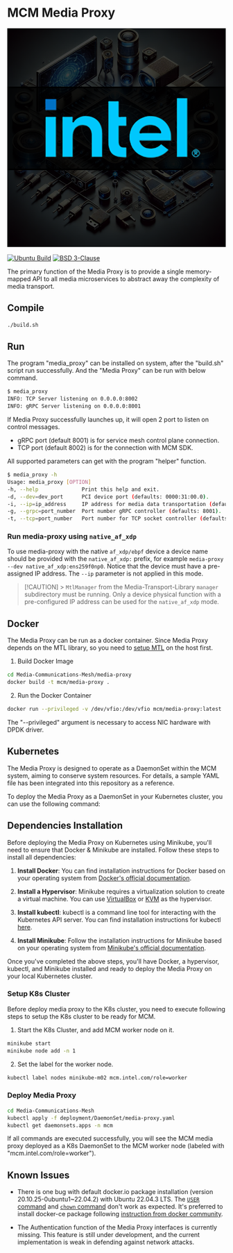 # MCM Media Proxy

![Media Proxy](../docs/_static/media-proxy-media-communications-mesh-1.png)

[![Ubuntu Build](https://github.com/OpenVisualCloud/Media-Communications-Mesh/actions/workflows/ubuntu-build.yml/badge.svg)](https://github.com/OpenVisualCloud/Media-Communications-Mesh/actions/workflows/ubuntu-build.yml)
[![BSD 3-Clause][license-img]][license]

The primary function of the Media Proxy is to provide a single memory-mapped API to all media microservices to abstract away the complexity of media transport.

## Compile

```bash
./build.sh
```

## Run

The program "media_proxy" can be installed on system, after the "build.sh" script run successfully.
And the "Media Proxy" can be run with below command.

```bash
$ media_proxy
INFO: TCP Server listening on 0.0.0.0:8002
INFO: gRPC Server listening on 0.0.0.0:8001
```

If Media Proxy successfully launches up, it will open 2 port to listen on control messages.

- gRPC port (default 8001) is for service mesh control plane connection.
- TCP port (default 8002) is for the connection with MCM SDK.

All supported parameters can get with the program "helper" function.

```bash
$ media_proxy -h
Usage: media_proxy [OPTION]
-h, --help              Print this help and exit.
-d, --dev=dev_port      PCI device port (defaults: 0000:31:00.0).
-i, --ip=ip_address     IP address for media data transportation (defaults: 192.168.96.1).
-g, --grpc=port_number  Port number gRPC controller (defaults: 8001).
-t, --tcp=port_number   Port number for TCP socket controller (defaults: 8002).
```

### Run media-proxy using `native_af_xdp`

To use media-proxy with the native `af_xdp/ebpf` device a device name should be provided with the `native_af_xdp:` prefix, for example `media-proxy --dev native_af_xdp:ens259f0np0`.
Notice that the device must have a pre-assigned IP address. The `--ip` parameter is not applied in this mode.

> [!CAUTION] > `MtlManager` from the Media-Transport-Library `manager` subdirectory must be running.
> Only a device physical function with a pre-configured IP address can be used for the `native_af_xdp` mode.

## Docker

The Media Proxy can be run as a docker container.
Since Media Proxy depends on the MTL library, so you need to [setup MTL](https://github.com/OpenVisualCloud/Media-Transport-Library/blob/main/doc/run.md) on the host first.

1. Build Docker Image

```bash
cd Media-Communications-Mesh/media-proxy
docker build -t mcm/media-proxy .
```

2. Run the Docker Container

```bash
docker run --privileged -v /dev/vfio:/dev/vfio mcm/media-proxy:latest
```

The "--privileged" argument is necessary to access NIC hardware with DPDK driver.

## Kubernetes

The Media Proxy is designed to operate as a DaemonSet within the MCM system, aiming to conserve system resources. For details, a sample YAML file has been integrated into this repository as a reference.

To deploy the Media Proxy as a DaemonSet in your Kubernetes cluster, you can use the following command:

## Dependencies Installation

Before deploying the Media Proxy on Kubernetes using Minikube, you'll need to ensure that Docker & Minikube are installed. Follow these steps to install all dependencies:

1. **Install Docker**: You can find installation instructions for Docker based on your operating system from [Docker's official documentation](https://docs.docker.com/get-docker/).

2. **Install a Hypervisor**: Minikube requires a virtualization solution to create a virtual machine. You can use [VirtualBox](https://www.virtualbox.org/) or [KVM](https://www.linux-kvm.org/page/Main_Page) as the hypervisor.

3. **Install kubectl**: kubectl is a command line tool for interacting with the Kubernetes API server. You can find installation instructions for kubectl [here](https://kubernetes.io/docs/tasks/tools/install-kubectl/).

4. **Install Minikube**: Follow the installation instructions for Minikube based on your operating system from [Minikube's official documentation](https://minikube.sigs.k8s.io/docs/start/).

Once you've completed the above steps, you'll have Docker, a hypervisor, kubectl, and Minikube installed and ready to deploy the Media Proxy on your local Kubernetes cluster.

### Setup K8s Cluster

Before deploy media proxy to the K8s cluster, you need to execute following steps to setup the K8s cluster to be ready for MCM.

1. Start the K8s Cluster, and add MCM worker node on it.

```bash
minikube start
minikube node add -n 1
```

2. Set the label for the worker node.

```bash
kubectl label nodes minikube-m02 mcm.intel.com/role=worker
```

### Deploy Media Proxy

```bash
cd Media-Communications-Mesh
kubectl apply -f deployment/DaemonSet/media-proxy.yaml
kubectl get daemonsets.apps -n mcm
```

If all commands are executed successfully, you will see the MCM media proxy deployed as a K8s DaemonSet to the MCM worker node (labeled with "mcm.intel.com/role=worker").

## Known Issues

- There is one bug with default docker.io package installation (version 20.10.25-0ubuntu1~22.04.2) with Ubuntu 22.04.3 LTS. The [`USER` command](https://github.com/moby/moby/issues/46355) and [`chown` command](https://github.com/moby/moby/issues/46161) don't work as expected. It's preferred to install docker-ce package following [instruction from docker community](https://docs.docker.com/engine/install/ubuntu/).

- The Authentication function of the Media Proxy interfaces is currently missing. This feature is still under development, and the current implementation is weak in defending against network attacks.

<!-- References -->

[license-img]: https://img.shields.io/badge/License-BSD_3--Clause-blue.svg
[license]: https://opensource.org/license/bsd-3-clause
